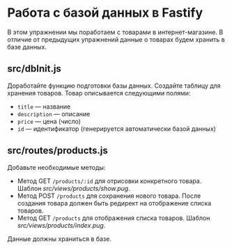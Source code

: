# Работа с базой данных в Fastify

В этом упражнении мы поработаем с товарами в интернет-магазине. В отличие от предыдущих упражнений данные о товарах будем хранить в базе данных.

## src/dbInit.js

Доработайте функцию подготовки базы данных. Создайте таблицу для хранения товаров. Товар описывается следующими полями:

- `title` — название
- `description` — описание
- `price` — цена (число)
- `id` — идентификатор (генерируется автоматически базой данных)

## src/routes/products.js

Добавьте необходимые методы:

- Метод GET `/products/:id` для отрисовки конкретного товара. Шаблон _src/views/products/show.pug_.
- Метод POST `/products` для сохранения нового товара. После создания товара должен быть редирект на отображение списка товаров.
- Метод GET `/products` для отображения списка товаров. Шаблон _src/views/products/index.pug_.

Данные должны храниться в базе.
